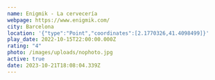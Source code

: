 ```yaml
---
name: Enigmik - La cervecería
webpage: https://www.enigmik.com/
city: Barcelona
location: '{"type":"Point","coordinates":[2.1770326,41.4098499]}'
play_date: 2022-10-15T22:00:00.000Z
rating: "4"
photo: /images/uploads/nophoto.jpg
active: true
date: 2023-10-21T18:08:04.339Z
---
```

